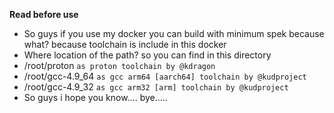 **Read before use**

  * So guys if you use my docker you can build with minimum spek because what?
  because toolchain is include in this docker
  * Where location of the path? so you can find in this directory
  * /root/proton `as proton toolchain by @kdragon`
  * /root/gcc-4.9_64 `as gcc arm64 [aarch64] toolchain by @kudproject`
  * /root/gcc-4.9_32 `as gcc arm32 [arm] toolchain by @kudproject`
  * So guys i hope you know.... bye.....
